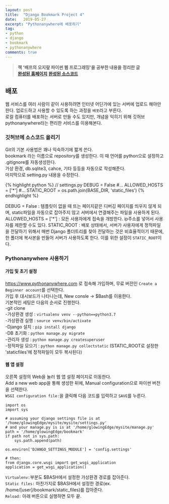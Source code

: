 ```yaml
---
layout: post
title:  "Django Bookmark Project 4"
date:   2019-05-27
excerpt: "Pythonanywhere에 배포하기"
tag:
- python
- django
- bookmark
- pythonanywhere
comments: true
---
```


> **책 '배프의 오지랖 파이썬 웹 프로그래밍'을 공부한 내용을 정리한 글**<br>
> **<a href="http://glowingedge.pythonanywhere.com/bookmark/">완성된 홈페이지</a>**
>**<a href="https://github.com/glowingEdge/bookmark">완성된 소스코드</a>**

## 배포

웹 서비스를 여러 사람이 같이 사용하려면 인터넷 어딘가에 있는 서버에 업로드 해야만 한다. 업로드하고 사용할 수 있도록 하는 과정을 `배포`라고 부른다.<br>
로컬 컴퓨터를 배포하는 서버로 만들 수도 있지만, 개념을 익히기 위해 깃허브 pythonanywhere라는 편리한 서비스를 이용해본다.

### 깃허브에 소스코드 올리기

Git의 기본 사용법은 꽤나 익숙하기에 짧게 쓴다.<br>
bookmark 라는 이름으로 repository를 생성한다. 이 때 언어를 python으로 설정하고 .gitignore를 자동생성한다.<br>
가상 환경, db.sqlite3, cahce, 기타 등등을 자동으로 작성해준다.<br>
마지막으로 setting.py 내용을 수정한다.

{% highlight python %}
// settings.py
DEBUG = False
#...
ALLOWED_HOSTS = ['*']
#...
STATIC_ROOT = os.path.join(BASE_DIR, 'static_files')
{% endhighlight %}

DEBUG = False : 템플릿이 없을 때 뜨는 페이지같은 디버깅 페이지를 띄우지 않게 되며, static파일을 자동으로 잡아주지 않고 서버에서 연결해주는 파일을 사용하게 된다.<br>
ALLOWED_HOSTS = ['*'] : 모든 사용자에게 접속을 개방한다. ip주소를 넣어서 사용자를 제한할 수도 있다.
STATIC_ROOT : 배포 상태에서, 서버가 사용자에게 정적파일을 전달하기 위해서 매번 Django 폴더트리를 찾아 전달하는 것은 비효율적이기 때문에, 한 폴더에 복사본을 만들어 서버가 사용하도록 한다. 이를 위한 설정이 `STATIC_ROOT`이다. 

### Pythonanywhere 사용하기

#### 가입 및 초기 설정
https://www.pythonanywhere.com 로 접속해 가입하며, 무료 버전인 `Create a Beginner account`를 선택한다.<br>
가입 후 대시보드가 나타나는데, New consle -> $Bash를 이용한다.<br>
기본적인 세팅은 다음의 순서로 진행한다.<br>
-git clone<br>
-가상환경 생성 : `virtualenv venv --python==python3.7`<br>
-가상환경 실행 : `source venv/bin/activate`<br>
-Django 설치 : `pip install django`<br>
-DB 초기화 : `python manage.py migrate`<br>
-관리자 생성 : `python manage.py createsuperuser`<br>
-정적파일 모으기 : `python manage.py collectstatic` (STATIC_ROOT로 설정한 'staticfiles'에 정적파일이 모두 복사된다)

#### 웹 앱 설정

오른쪽 설정의 Web을 눌러 웹 앱 설정 페이지로 이동한다.<br>
Add a new web app을 통해 생성한 뒤에, Manual configuration으로 파이썬 버전을 선택한다.<br>
`WSGI configuration file:`을 클릭해 다음 코드를 입력하고 `SAVE`를 누른다.

    import os
    import sys

    # assuming your django settings file is at '/home/glowingEdge/mysite/mysite/settings.py'
    # and your manage.py is is at '/home/glowingEdge/mysite/manage.py'
    path = '/home/glowingEdge/bookmark'
    if path not in sys.path:
        sys.path.append(path)

    os.environ['DJANGO_SETTINGS_MODULE'] = 'config.settings'

    # then:
    from django.core.wsgi import get_wsgi_application
    application = get_wsgi_application()

`Virtualenv:`부분도 $BASH에서 설정한 가상환경 경로를 잡아준다.<br>
`Static files:` 마찬가지로 $BASH에서 설정한 경로(ex. /home/[user]/bookmark/static_files)를 잡아준다.<br>
`Reload:` 아래 버튼으로 실행하면 모두 끝.
